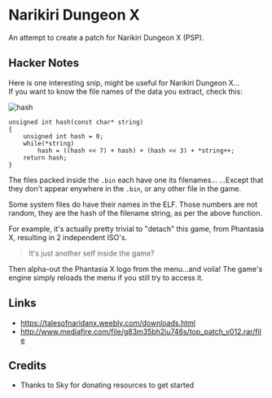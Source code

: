 # Narikiri Dungeon X
An attempt to create a patch for Narikiri Dungeon X (PSP).

## Hacker Notes
Here is one interesting snip, might be useful for Narikiri Dungeon X...  
If you want to know the file names of the data you extract, check this:

![hash](https://raw.githubusercontent.com/pnvnd/Narikiri-Dungeon-X/main/hash.png)  

```
unsigned int hash(const char* string)
{
    unsigned int hash = 0;
    while(*string)
        hash = ((hash << 7) + hash) + (hash << 3) + *string++;
    return hash;
}
```

The files packed inside the `.bin` each have one its filenames...
...Except that they don't appear enywhere in the `.bin`, or any other file in the game.  

Some system files do have their names in the ELF.
Those numbers are not random, they are the hash of the filename string, as per the above function.

For example, it's actually pretty trivial to "detach" this game, from Phantasia X, resulting in 2 independent ISO's.
> It's just another self inside the game?

Then alpha-out the Phantasia X logo from the menu...and voila!
The game's engine simply reloads the menu if you still try to access it.

## Links
- https://talesofnaridanx.weebly.com/downloads.html
- http://www.mediafire.com/file/g83m35bh2ju746s/top_patch_v012.rar/file

## Credits
- Thanks to Sky for donating resources to get started